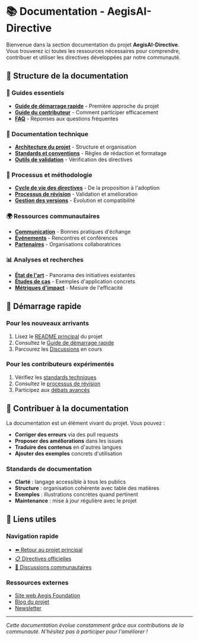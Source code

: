 # 📚 Documentation - AegisAI-Directive

Bienvenue dans la section documentation du projet **AegisAI-Directive**. Vous trouverez ici toutes les ressources nécessaires pour comprendre, contribuer et utiliser les directives développées par notre communauté.

## 📁 Structure de la documentation

### 🎯 Guides essentiels
- **[Guide de démarrage rapide](getting-started.md)** - Première approche du projet
- **[Guide du contributeur](../CONTRIBUTING.md)** - Comment participer efficacement
- **[FAQ](faq.md)** - Réponses aux questions fréquentes

### 📖 Documentation technique
- **[Architecture du projet](technical/architecture.md)** - Structure et organisation
- **[Standards et conventions](technical/standards.md)** - Règles de rédaction et formatage
- **[Outils de validation](technical/validation-tools.md)** - Vérification des directives

### 🧭 Processus et méthodologie
- **[Cycle de vie des directives](process/directive-lifecycle.md)** - De la proposition à l'adoption
- **[Processus de révision](process/review-process.md)** - Validation et amélioration
- **[Gestion des versions](process/versioning.md)** - Évolution et compatibilité

### 🌍 Ressources communautaires
- **[Communication](community/communication-guide.md)** - Bonnes pratiques d'échange
- **[Événements](community/events.md)** - Rencontres et conférences
- **[Partenaires](community/partners.md)** - Organisations collaboratrices

### 📊 Analyses et recherches
- **[État de l'art](research/state-of-art.md)** - Panorama des initiatives existantes
- **[Études de cas](research/case-studies.md)** - Exemples d'application concrets
- **[Métriques d'impact](research/impact-metrics.md)** - Mesure de l'efficacité

## 🚀 Démarrage rapide

### Pour les nouveaux arrivants
1. Lisez le [README principal](../README.md) du projet
2. Consultez le [Guide de démarrage rapide](getting-started.md)
3. Parcourez les [Discussions](https://github.com/aegis-foundation/aegisai-directive/discussions) en cours

### Pour les contributeurs expérimentés
1. Vérifiez les [standards techniques](technical/standards.md)
2. Consultez le [processus de révision](process/review-process.md)
3. Participez aux [débats avancés](../discussions/)

## 📝 Contribuer à la documentation

La documentation est un élément vivant du projet. Vous pouvez :

- **Corriger des erreurs** via des pull requests
- **Proposer des améliorations** dans les issues
- **Traduire des contenus** en d'autres langues
- **Ajouter des exemples** concrets d'utilisation

### Standards de documentation
- **Clarté** : langage accessible à tous les publics
- **Structure** : organisation cohérente avec table des matières
- **Exemples** : illustrations concrètes quand pertinent
- **Maintenance** : mise à jour régulière avec le projet

## 🔗 Liens utiles

### Navigation rapide
- [⬅️ Retour au projet principal](../)
- [📋 Directives officielles](../directives/)
- [💬 Discussions communautaires](../discussions/)

### Ressources externes
- [Site web Aegis Foundation](https://aegis-foundation.org)
- [Blog du projet](https://blog.aegisai-directive.org)
- [Newsletter](https://newsletter.aegisai-directive.org)

---

*Cette documentation évolue constamment grâce aux contributions de la communauté. N'hésitez pas à participer pour l'améliorer !*